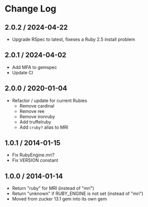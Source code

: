 # Change Log

## 2.0.2 / 2024-04-22

* Upgrade RSpec to latest, fixeses a Ruby 2.5 install problem

## 2.0.1 / 2024-04-02

* Add MFA to gemspec
* Update CI

## 2.0.0 / 2020-01-04

* Refactor / update for current Rubies
  * Remove cardinal
  * Remove ree
  * Remove ironruby
  * Add truffelruby
  * Add `cruby?` alias to MRI

## 1.0.1 / 2014-01-15

* Fix RubyEngine.mri?
* Fix VERSION constant

## 1.0.0 / 2014-01-14

* Return "ruby" for MRI (instead of "mri")
* Return "unknown" if RUBY_ENGINE is not set (instead of "mri")
* Moved from zucker 13.1 gem into its own gem

